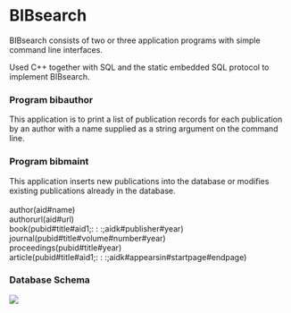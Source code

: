 # BIBsearch

<p>BIBsearch consists of two or three application programs with simple command line interfaces.</p>
<p>Used C++ together with SQL and the static embedded SQL protocol to implement BIBsearch.</p>

<h3>Program bibauthor</h3>
<p>This application is to print a list of publication records for each publication by an author with a name supplied as a
string argument on the command line.</p>

<h3>Program bibmaint</h3>
<p>This application inserts new publications into the database or modifies existing publications already in the database.<br>
<br>
author(aid#name)<br>
authorurl(aid#url)<br>
book(pubid#title#aid1;: : :;aidk#publisher#year)<br>
journal(pubid#title#volume#number#year)<br>
proceedings(pubid#title#year)<br>
article(pubid#title#aid1;: : :;aidk#appearsin#startpage#endpage)</p>

<h3>Database Schema</h3>
<img src="https://cloud.githubusercontent.com/assets/10762987/26526321/be7499b8-4344-11e7-9678-b270b194c03b.png">
